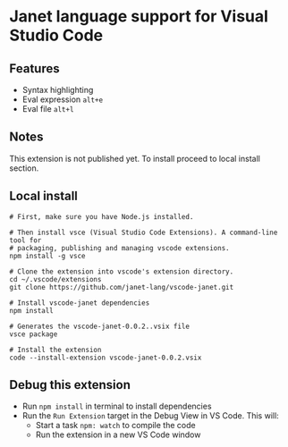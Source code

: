 # Janet language support for Visual Studio Code

## Features

- Syntax highlighting
- Eval expression ```alt+e```
- Eval file ```alt+l```

## Notes

This extension is not published yet. To install proceed to local install section.

## Local install

```
# First, make sure you have Node.js installed. 

# Then install vsce (Visual Studio Code Extensions). A command-line tool for
# packaging, publishing and managing vscode extensions.
npm install -g vsce

# Clone the extension into vscode's extension directory.
cd ~/.vscode/extensions
git clone https://github.com/janet-lang/vscode-janet.git

# Install vscode-janet dependencies
npm install

# Generates the vscode-janet-0.0.2..vsix file
vsce package

# Install the extension
code --install-extension vscode-janet-0.0.2.vsix
```

## Debug this extension

- Run `npm install` in terminal to install dependencies
- Run the `Run Extension` target in the Debug View in VS Code. This will:
	- Start a task `npm: watch` to compile the code
	- Run the extension in a new VS Code window
